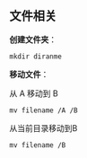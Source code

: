 ## 文件相关

**创建文件夹**：

```shell
mkdir diranme
```

**移动文件**：

从 A 移动到 B 

```shell
mv filename /A /B
```

从当前目录移动到B

```shell
mv filename /B
```

